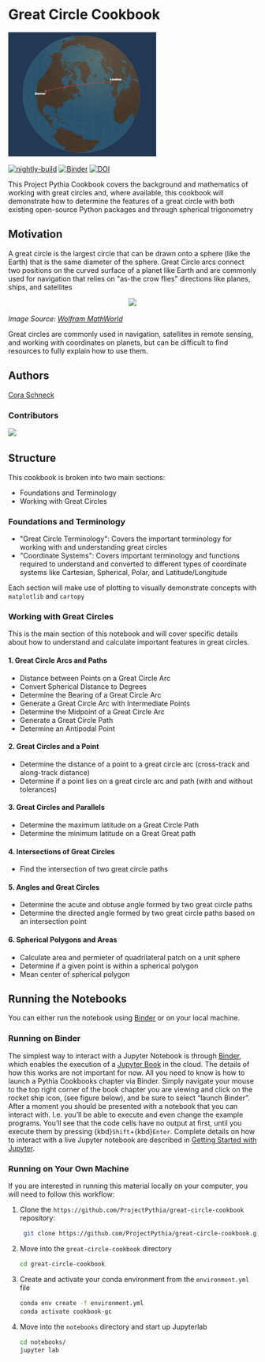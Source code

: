 # Great Circle Cookbook

<img src="thumbnail.png" alt="thumbnail" width="300"/>

[![nightly-build](https://github.com/ProjectPythia/great-circle-cookbook/actions/workflows/nightly-build.yaml/badge.svg)](https://github.com/ProjectPythia/great-circle-cookbook/actions/workflows/nightly-build.yaml)
[![Binder](https://binder.projectpythia.org/badge_logo.svg)](https://binder.projectpythia.org/v2/gh/ProjectPythia/great-circle-cookbook/main?labpath=notebooks)
[![DOI](https://zenodo.org/badge/860220270.svg)](https://zenodo.org/badge/latestdoi/860220270)

This Project Pythia Cookbook covers the background and mathematics of working with great circles and, where available, this cookbook will demonstrate how to determine the features of a great circle with both existing open-source Python packages and through spherical trigonometry


## Motivation

A great circle is the largest circle that can be drawn onto a sphere (like the Earth) that is the same diameter of the sphere. Great Circle arcs connect two positions on the curved surface of a planet like Earth and are commonly used for navigation that relies on "as-the crow flies" directions like planes, ships, and satellites

<p align="center">
<img src="https://github.com/user-attachments/assets/5ffe9566-d869-4e20-bef0-f5864502b2df" width="400"/>
</p>

_Image Source: [Wolfram MathWorld](https://mathworld.wolfram.com/GreatCircle.html)_

Great circles are commonly used in navigation, satellites in remote sensing, and working with coordinates on planets, but can be difficult to find resources to fully explain how to use them.

## Authors

[Cora Schneck](https://github.com/cyschneck)

### Contributors

<a href="https://github.com/ProjectPythia/great-circle-cookbook/graphs/contributors">
  <img src="https://contrib.rocks/image?repo=ProjectPythia/great-circle-cookbook" />
</a>

## Structure

This cookbook is broken into two main sections:
- Foundations and Terminology
- Working with Great Circles

### Foundations and Terminology

- "Great Circle Terminology": Covers the important terminology for working with and understanding great circles
- "Coordinate Systems": Covers important terminology and functions required to understand and converted to different types of coordinate systems like Cartesian, Spherical, Polar, and Latitude/Longitude

Each section will make use of plotting to visually demonstrate concepts with `matplotlib` and `cartopy`

### Working with Great Circles

This is the main section of this notebook and will cover specific details about how to understand and calculate important features in great circles.

#### 1. **Great Circle Arcs and Paths**
- Distance between Points on a Great Circle Arc
- Convert Spherical Distance to Degrees
- Determine the Bearing of a Great Circle Arc
- Generate a Great Circle Arc with Intermediate Points
- Determine the Midpoint of a Great Circle Arc
- Generate a Great Circle Path
- Determine an Antipodal Point

#### 2. **Great Circles and a Point**
- Determine the distance of a point to a great circle arc (cross-track and along-track distance)
- Determine if a point lies on a great circle arc and path (with and without tolerances)

#### 3. **Great Circles and Parallels**
- Determine the maximum latitude on a Great Circle Path
- Determine the minimum latitude on a Great Great path

#### 4. **Intersections of Great Circles**
- Find the intersection of two great circle paths

#### 5. **Angles and Great Circles**
- Determine the acute and obtuse angle formed by two great circle paths
- Determine the directed angle formed by two great circle paths based on an intersection point

#### 6. **Spherical Polygons and Areas**
- Calculate area and permieter of quadrilateral patch on a unit sphere
- Determine if a given point is within a spherical polygon
- Mean center of spherical polygon

## Running the Notebooks

You can either run the notebook using [Binder](https://binder.projectpythia.org/) or on your local machine.

### Running on Binder

The simplest way to interact with a Jupyter Notebook is through
[Binder](https://binder.projectpythia.org/), which enables the execution of a
[Jupyter Book](https://jupyterbook.org) in the cloud. The details of how this works are not
important for now. All you need to know is how to launch a Pythia
Cookbooks chapter via Binder. Simply navigate your mouse to
the top right corner of the book chapter you are viewing and click
on the rocket ship icon, (see figure below), and be sure to select
“launch Binder”. After a moment you should be presented with a
notebook that you can interact with. I.e. you’ll be able to execute
and even change the example programs. You’ll see that the code cells
have no output at first, until you execute them by pressing
{kbd}`Shift`\+{kbd}`Enter`. Complete details on how to interact with
a live Jupyter notebook are described in [Getting Started with
Jupyter](https://foundations.projectpythia.org/foundations/getting-started-jupyter.html).

### Running on Your Own Machine

If you are interested in running this material locally on your computer, you will need to follow this workflow:

1. Clone the `https://github.com/ProjectPythia/great-circle-cookbook` repository:

   ```bash
    git clone https://github.com/ProjectPythia/great-circle-cookbook.git
   ```

1. Move into the `great-circle-cookbook` directory
   ```bash
   cd great-circle-cookbook
   ```
1. Create and activate your conda environment from the `environment.yml` file
   ```bash
   conda env create -f environment.yml
   conda activate cookbook-gc
   ```
1. Move into the `notebooks` directory and start up Jupyterlab
   ```bash
   cd notebooks/
   jupyter lab
   ```
